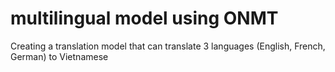 # multilingual model using ONMT
Creating a translation model that can translate 3 languages (English, French, German) to Vietnamese
